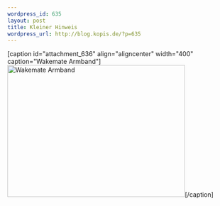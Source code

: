 ```yaml
--- 
wordpress_id: 635
layout: post
title: Kleiner Hinweis
wordpress_url: http://blog.kopis.de/?p=635
---
```

[caption id="attachment_636" align="aligncenter" width="400" caption="Wakemate Armband"]<a href="http://blog.kopis.de/wp-content/uploads/2011/05/WM-front-1.jpg"><img class="size-full wp-image-636" title="Wakemate Armband" src="http://blog.kopis.de/wp-content/uploads/2011/05/WM-front-1.jpg" alt="Wakemate Armband" width="400" height="297" /></a>[/caption]

